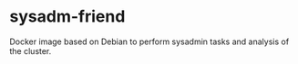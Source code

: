 # sysadm-friend
Docker image based on Debian to perform sysadmin tasks and analysis of the cluster.
